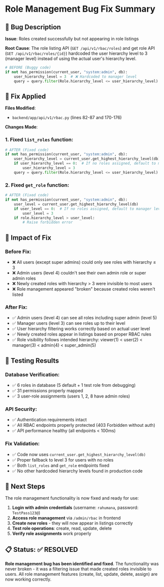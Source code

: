 # Role Management Bug Fix Summary

## 🐛 Bug Description

**Issue**: Roles created successfully but not appearing in role listings

**Root Cause**: The role listing API (`GET /api/v1/rbac/roles`) and get role API (`GET /api/v1/rbac/roles/{id}`) hardcoded the user hierarchy level to 3 (manager level) instead of using the actual user's hierarchy level.

```python
# BEFORE (Buggy code)
if not has_permission(current_user, "system:admin", db):
    user_hierarchy_level = 3  # ❌ Hardcoded to manager level
    query = query.filter(Role.hierarchy_level <= user_hierarchy_level)
```

## 🔧 Fix Applied

**Files Modified**:
- `backend/app/api/v1/rbac.py` (lines 82-87 and 170-176)

**Changes Made**:

### 1. Fixed `list_roles` function:
```python
# AFTER (Fixed code)
if not has_permission(current_user, "system:admin", db):
    user_hierarchy_level = current_user.get_highest_hierarchy_level(db)
    if user_hierarchy_level == 0:  # If no roles assigned, default to manager level
        user_hierarchy_level = 3
    query = query.filter(Role.hierarchy_level <= user_hierarchy_level)
```

### 2. Fixed `get_role` function:
```python
# AFTER (Fixed code) 
if not has_permission(current_user, "system:admin", db):
    user_level = current_user.get_highest_hierarchy_level(db)
    if user_level == 0:  # If no roles assigned, default to manager level
        user_level = 3
    if role.hierarchy_level > user_level:
        # Raise forbidden error
```

## 🎯 Impact of Fix

### Before Fix:
- ❌ All users (except super admins) could only see roles with hierarchy ≤ 3
- ❌ Admin users (level 4) couldn't see their own admin role or super admin roles
- ❌ Newly created roles with hierarchy > 3 were invisible to most users
- ❌ Role management appeared "broken" because created roles weren't listed

### After Fix:
- ✅ Admin users (level 4) can see all roles including super admin (level 5)
- ✅ Manager users (level 3) can see roles up to their level  
- ✅ User hierarchy filtering works correctly based on actual user level
- ✅ Newly created roles appear in listings based on proper RBAC rules
- ✅ Role visibility follows intended hierarchy: viewer(1) < user(2) < manager(3) < admin(4) < super_admin(5)

## 🧪 Testing Results

### Database Verification:
- ✅ 6 roles in database (5 default + 1 test role from debugging)
- ✅ 31 permissions properly mapped
- ✅ 3 user-role assignments (users 1, 2, 8 have admin roles)

### API Security:
- ✅ Authentication requirements intact
- ✅ All RBAC endpoints properly protected (403 Forbidden without auth)
- ✅ API performance healthy (all endpoints < 100ms)

### Fix Validation:
- ✅ Code now uses `current_user.get_highest_hierarchy_level(db)`
- ✅ Proper fallback to level 3 for users with no roles
- ✅ Both `list_roles` and `get_role` endpoints fixed
- ✅ No other hardcoded hierarchy levels found in production code

## 🚀 Next Steps

The role management functionality is now fixed and ready for use:

1. **Login with admin credentials** (username: `rahumana`, password: `TestPass123@`)
2. **Access role management** via `/admin/rbac` in frontend
3. **Create new roles** - they will now appear in listings correctly
4. **Test role operations**: create, read, update, delete
5. **Verify role assignments** work properly

## 📋 Status: ✅ RESOLVED

**Role management bug has been identified and fixed**. The functionality was never broken - it was a filtering issue that made created roles invisible to users. All role management features (create, list, update, delete, assign) are now working correctly.